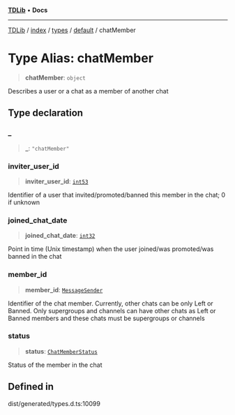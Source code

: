 [**TDLib**](../../../../../../README.md) • **Docs**

***

[TDLib](../../../../../../modules.md) / [index](../../../../../README.md) / [types](../../../README.md) / [default](../README.md) / chatMember

# Type Alias: chatMember

> **chatMember**: `object`

Describes a user or a chat as a member of another chat

## Type declaration

### \_

> **\_**: `"chatMember"`

### inviter\_user\_id

> **inviter\_user\_id**: [`int53`](int53-1.md)

Identifier of a user that invited/promoted/banned this member in the chat; 0 if unknown

### joined\_chat\_date

> **joined\_chat\_date**: [`int32`](int32-1.md)

Point in time (Unix timestamp) when the user joined/was promoted/was banned in the chat

### member\_id

> **member\_id**: [`MessageSender`](MessageSender.md)

Identifier of the chat member. Currently, other chats can be only Left or Banned. Only supergroups and channels can have other chats as Left or Banned members and these chats must be supergroups or channels

### status

> **status**: [`ChatMemberStatus`](ChatMemberStatus.md)

Status of the member in the chat

## Defined in

dist/generated/types.d.ts:10099

